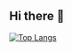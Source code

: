 ## Hi there 👋

<!-- [![Anurag's GitHub stats](https://github-readme-stats.vercel.app/api?username=pranjalgram)](https://github.com/anuraghazra/github-readme-stats) -->
[![Top Langs](https://github-readme-stats.vercel.app/api/top-langs/?username=pranjalgram&layout=compact&theme=react)](https://github.com/anuraghazra/github-readme-stats)

<!--
**pranjalgram/pranjalgram** is a ✨ _special_ ✨ repository because its `README.md` (this file) appears on your GitHub profile.

Here are some ideas to get you started:

- 🔭 I’m currently working on ...
- 🌱 I’m currently learning ...
- 👯 I’m looking to collaborate on ...
- 🤔 I’m looking for help with ...
- 💬 Ask me about ...
- 📫 How to reach me: ...
- 😄 Pronouns: ...
- ⚡ Fun fact: ...
-->
